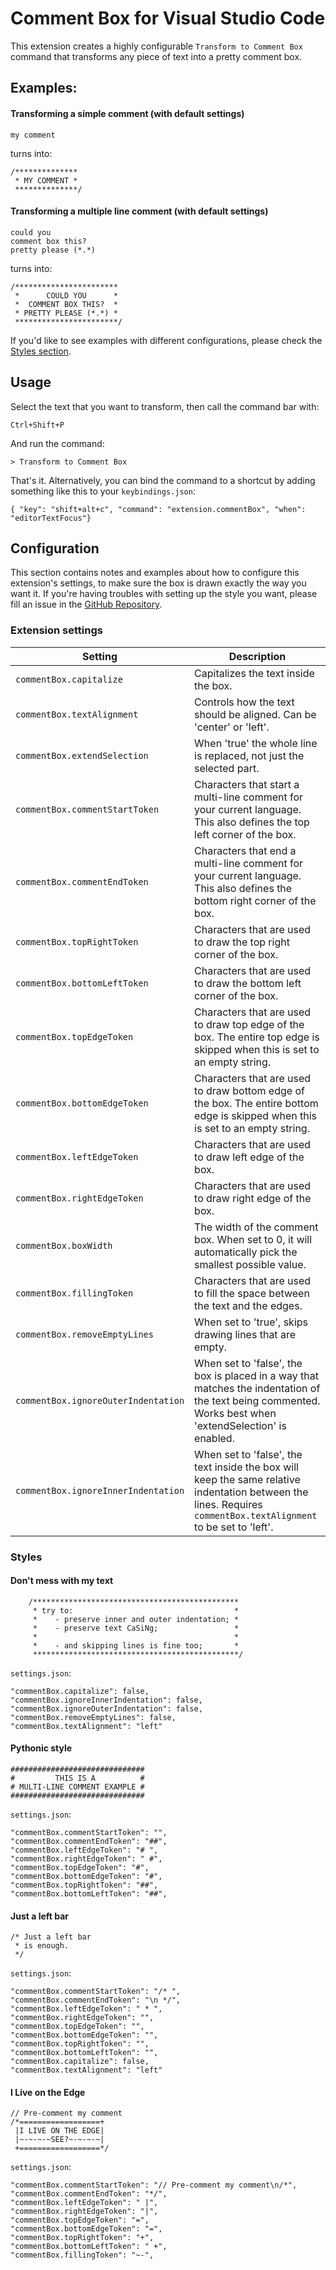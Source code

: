 # Comment Box for Visual Studio Code

This extension creates a highly configurable `Transform to Comment Box` command that transforms any piece of text into a pretty comment box.


## Examples:
#### Transforming a simple comment (with default settings)

```
my comment
```

turns into:

```
/**************
 * MY COMMENT *
 **************/
```


#### Transforming a multiple line comment (with default settings)
```
could you
comment box this?
pretty please (*.*)
```
turns into:

```
/***********************
 *      COULD YOU      *
 *  COMMENT BOX THIS?  *
 * PRETTY PLEASE (*.*) *
 ***********************/
```

If you'd like to see examples with different configurations, please check the [Styles section](#styles).

## Usage
Select the text that you want to transform, then call the command bar with:

`Ctrl+Shift+P`

And run the command:

`> Transform to Comment Box`

That's it. Alternatively, you can bind the command to a shortcut by adding something like this to your `keybindings.json`:
```
{ "key": "shift+alt+c", "command": "extension.commentBox", "when": "editorTextFocus"}
```

## Configuration

This section contains notes and examples about how to configure this extension's settings, to make sure the box is drawn exactly the way you want it. If you're having troubles with setting up the style you want, please fill an issue in the [GitHub Repository](https://github.com/SlySherZ/vscode-comment-box/issues).

### Extension settings

Setting | Description
--- | ---
`commentBox.capitalize` | Capitalizes the text inside the box.
`commentBox.textAlignment` | Controls how the text should be aligned. Can be 'center' or 'left'.
`commentBox.extendSelection` | When 'true' the whole line is replaced, not just the selected part.
`commentBox.commentStartToken` | Characters that start a multi-line comment for your current language. This also defines the top left corner of the box.
`commentBox.commentEndToken` | Characters that end a multi-line comment for your current language. This also defines the bottom right corner of the box.
`commentBox.topRightToken` | Characters that are used to draw the top right corner of the box.
`commentBox.bottomLeftToken` | Characters that are used to draw the bottom left corner of the box.
`commentBox.topEdgeToken` | Characters that are used to draw top edge of the box. The entire top edge is skipped when this is set to an empty string.
`commentBox.bottomEdgeToken` | Characters that are used to draw bottom edge of the box. The entire bottom edge is skipped when this is set to an empty string.
`commentBox.leftEdgeToken` | Characters that are used to draw left edge of the box.
`commentBox.rightEdgeToken` | Characters that are used to draw right edge of the box.
`commentBox.boxWidth` | The width of the comment box. When set to 0, it will automatically pick the smallest possible value.
`commentBox.fillingToken` | Characters that are used to fill the space between the text and the edges.
`commentBox.removeEmptyLines` | When set to 'true', skips drawing lines that are empty.
`commentBox.ignoreOuterIndentation` | When set to 'false', the box is placed in a way that matches the indentation of the text being commented. Works best when 'extendSelection' is enabled.
`commentBox.ignoreInnerIndentation` | When set to 'false', the text inside the box will keep the same relative indentation between the lines. Requires `commentBox.textAlignment` to be set to 'left'.


### Styles

#### Don't mess with my text
```
    /**********************************************
     * try to:                                    *
     *    - preserve inner and outer indentation; *
     *    - preserve text CaSiNg;                 *
     *                                            *
     *    - and skipping lines is fine too;       *
     **********************************************/
```
`settings.json`:
```
"commentBox.capitalize": false,
"commentBox.ignoreInnerIndentation": false,
"commentBox.ignoreOuterIndentation": false,
"commentBox.removeEmptyLines": false,
"commentBox.textAlignment": "left"
```

#### Pythonic style
```
##############################
#         THIS IS A          #
# MULTI-LINE COMMENT EXAMPLE #
##############################
```


`settings.json`: 
```
"commentBox.commentStartToken": "",
"commentBox.commentEndToken": "##",
"commentBox.leftEdgeToken": "# ",
"commentBox.rightEdgeToken": " #",
"commentBox.topEdgeToken": "#",
"commentBox.bottomEdgeToken": "#",
"commentBox.topRightToken": "##",
"commentBox.bottomLeftToken": "##",
```

#### Just a left bar
```
/* Just a left bar
 * is enough.     
 */
 ```

`settings.json`: 
 ```
"commentBox.commentStartToken": "/* ",
"commentBox.commentEndToken": "\n */",
"commentBox.leftEdgeToken": " * ",
"commentBox.rightEdgeToken": "",
"commentBox.topEdgeToken": "",
"commentBox.bottomEdgeToken": "",
"commentBox.topRightToken": "",
"commentBox.bottomLeftToken": "",
"commentBox.capitalize": false,
"commentBox.textAlignment": "left"
 ```


#### I Live on the Edge
```
// Pre-comment my comment
/*==================+
 |I LIVE ON THE EDGE|
 |~-~-~-~SEE?~-~-~-~|
 +==================*/
 ```
 `settings.json`: 
```
"commentBox.commentStartToken": "// Pre-comment my comment\n/*",
"commentBox.commentEndToken": "*/",
"commentBox.leftEdgeToken": " |",
"commentBox.rightEdgeToken": "|",
"commentBox.topEdgeToken": "=",
"commentBox.bottomEdgeToken": "=",
"commentBox.topRightToken": "+",
"commentBox.bottomLeftToken": " +",
"commentBox.fillingToken": "~-",
```
